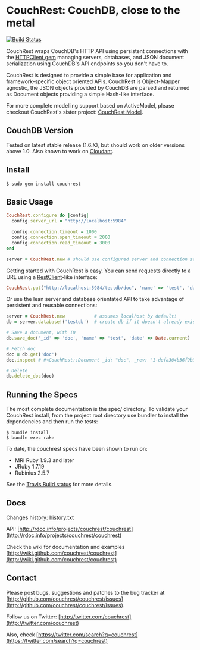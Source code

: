 # CouchRest: CouchDB, close to the metal

[![Build Status](https://travis-ci.org/couchrest/couchrest.png)](https://travis-ci.org/couchrest/couchrest)

CouchRest wraps CouchDB's HTTP API using persistent connections with the [HTTPClient gem](https://github.com/nahi/httpclient) managing servers, databases, and JSON document serialization using CouchDB's API endpoints so you don't have to.

CouchRest is designed to provide a simple base for application and framework-specific object oriented APIs. CouchRest is Object-Mapper agnostic, the JSON objects provided by CouchDB are parsed and returned as Document objects providing a simple Hash-like interface.

For more complete modelling support based on ActiveModel, please checkout CouchRest's sister project: [CouchRest Model](https://github.com/couchrest/couchrest_model).

## CouchDB Version

Tested on latest stable release (1.6.X), but should work on older versions above 1.0. Also known to work on [Cloudant](http://cloudant.com).

## Install

    $ sudo gem install couchrest

## Basic Usage


```ruby
CouchRest.configure do |config|
  config.server_url = "http://localhost:5984"

  config.connection.timeout = 1000
  config.connection.open_timeout = 2000
  config.connection.read_timeout = 3000
end

server = CouchRest.new # should use configured server and connection settings.
```

Getting started with CouchRest is easy. You can send requests directly to a URL using a [RestClient](https://github.com/rest-client/rest-client)-like interface:

```ruby
CouchRest.put("http://localhost:5984/testdb/doc", 'name' => 'test', 'date' => Date.current)
```

Or use the lean server and database orientated API to take advantage of persistent and reusable connections:

```ruby
server = CouchRest.new           # assumes localhost by default!
db = server.database!('testdb')  # create db if it doesn't already exist

# Save a document, with ID
db.save_doc('_id' => 'doc', 'name' => 'test', 'date' => Date.current)

# Fetch doc
doc = db.get('doc')
doc.inspect # #<CouchRest::Document _id: "doc", _rev: "1-defa304b36f9b3ef3ed606cc45d02fe2", name: "test", date: "2015-07-13">

# Delete
db.delete_doc(doc)
```

## Running the Specs

The most complete documentation is the spec/ directory. To validate your
CouchRest install, from the project root directory use bundler to install 
the dependencies and then run the tests:

    $ bundle install
    $ bundle exec rake

To date, the couchrest specs have been shown to run on:

 * MRI Ruby 1.9.3 and later
 * JRuby 1.7.19
 * Rubinius 2.5.7

See the [Travis Build status](https://travis-ci.org/couchrest/couchrest) for more details.

## Docs

Changes history: [history.txt](./history.txt)

API: [http://rdoc.info/projects/couchrest/couchrest](http://rdoc.info/projects/couchrest/couchrest)

Check the wiki for documentation and examples [http://wiki.github.com/couchrest/couchrest](http://wiki.github.com/couchrest/couchrest)

## Contact

Please post bugs, suggestions and patches to the bug tracker at [http://github.com/couchrest/couchrest/issues](http://github.com/couchrest/couchrest/issues).

Follow us on Twitter: [http://twitter.com/couchrest](http://twitter.com/couchrest)

Also, check [https://twitter.com/search?q=couchrest](https://twitter.com/search?q=couchrest)

